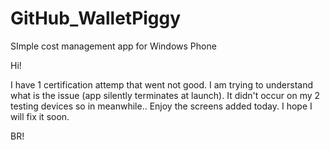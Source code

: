 # GitHub_WalletPiggy
SImple cost management app for Windows Phone

Hi!

I have 1 certification attemp that went not good.
I am trying to understand what is the issue (app silently terminates at launch).
It didn't occur on my 2 testing devices so in meanwhile..
Enjoy the screens added today. I hope I will fix it soon.

BR!
